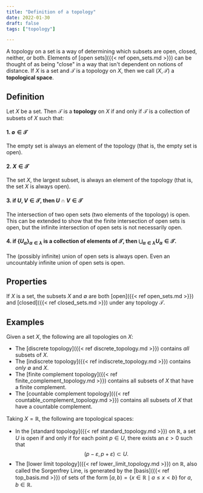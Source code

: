 ```yaml
---
title: "Definition of a topology"
date: 2022-01-30
draft: false
tags: ["topology"]

---
```


A topology on a set is a way of determining which subsets are open, closed, neither, or both. Elements of [open sets]({{< ref open_sets.md >}}) can be thought of as being "close" in a way that isn't dependent on notions of distance. If $X$ is a set and $\mathcal{T}$ is a topology on $X$, then we call $(X, \mathcal{T})$ a **topological space**.

## Definition

Let $X$ be a set. Then $\mathcal{T}$ is a **topology** on $X$ if and only if $\mathcal{T}$ is a collection of subsets of $X$ such that:

#### 1. $\emptyset \in \mathcal{T}$
The empty set is always an element of the topology (that is, the empty set is open).

#### 2. $X \in \mathcal{T}$
The set $X$, the largest subset, is always an element of the topology (that is, the set $X$ is always open).

#### 3. if $U,V \in \mathcal{T}$, then $U \cap V \in \mathcal{T}$
The intersection of two open sets (two elements of the topology) is open. This can be extended to show that the finite intersection of open sets is open, but the infinite intersection of open sets is not necessarily open. 

#### 4. if $\{U_\alpha\}_{\alpha \in \lambda}$ is a collection of elements of $\mathcal{T}$, then $\bigcup_{\alpha \in \lambda} U_\alpha \in \mathcal{T}$. 
The (possibly infinite) union of open sets is always open. Even an uncountably infinite union of open sets is open. 

## Properties
If $X$ is a set, the subsets $X$ and $\emptyset$ are both [open]({{< ref open_sets.md >}}) and [closed]({{< ref closed_sets.md >}}) under any topology $\mathcal{T}$.

## Examples
Given a set $X$, the following are all topologies on $X$:

- The [discrete topology]({{< ref discrete_topology.md >}}) contains *all* subsets of $X$.
- The [indiscrete topology]({{< ref indiscrete_topology.md >}}) contains *only* $\emptyset$ and $X$.
- The [finite complement topology]({{< ref finite_complement_topology.md >}}) contains all subsets of $X$ that have a finite complement. 
- The [countable complement topology]({{< ref countable_complement_topology.md >}}) contains all subsets of $X$ that have a countable complement.

Taking $X = \mathbb{R}$, the following are topological spaces: 

- In the [standard topology]({{< ref standard_topology.md >}}) on $\mathbb{R}$, a set $U$ is open if and only if for each point $p \in U$, there exists an $\varepsilon > 0$ such that $$(p - \varepsilon, p + \varepsilon) \subset U.$$
- The [lower limit topology]({{< ref lower_limit_topology.md >}}) on $\mathbb{R}$, also called the Sorgenfrey Line, is generated by the [basis]({{< ref top_basis.md >}}) of sets of the form $[a, b) = \{x \in \mathbb{R} \mid a \leq x < b\}$ for $a, b \in \mathbb{R}$.


